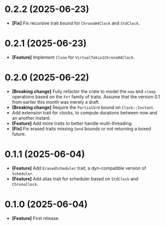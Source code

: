 # 0.2.2 (2025-06-23)

- **[Fix]** Fix recursive trait bound for `Chrono04Clock` and `StdClock`.

# 0.2.1 (2025-06-23)

- **[Feature]** Implement `Clone` for `VirtualTokio1Chrono04Clock`.

# 0.2.0 (2025-06-22)

- **[Breaking change]** Fully refactor the crate to model the `now` and `sleep`
  operations based on the `Fn*` family of traits. Assume that the version 0.1
  from earlier this month was merely a draft.
- **[Breaking change]** Require the `PartialOrd` bound on `Clock::Instant`.
- Add extension trait for clocks, to compute durations between now and an another
  instant.
- **[Feature]** Add more traits to better handle multi-threading.
- **[Fix]** Fix erased traits missing `Send` bounds or not returning a boxed future.

# 0.1.1 (2025-06-04)

- **[Feature]** Add `ErasedScheduler` trait, a dyn-compatible version of `Scheduler`.
- **[Feature]** Add alias trait for scheduler based on `StdClock` and `ChronoClock`.

# 0.1.0 (2025-06-04)

- **[Feature]** First release.
